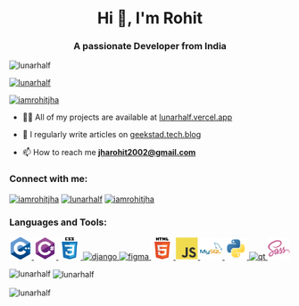 <h1 align="center">Hi 👋, I'm Rohit</h1>
<h3 align="center">A passionate Developer from India</h3>

<p align="left"> <img src="https://komarev.com/ghpvc/?username=lunarhalf&label=Profile%20views&color=0e75b6&style=flat" alt="lunarhalf" /> </p>

<p align="left"> <a href="https://github.com/ryo-ma/github-profile-trophy"><img src="https://github-profile-trophy.vercel.app/?username=lunarhalf" alt="lunarhalf" /></a> </p>

<p align="left"> <a href="https://twitter.com/iamrohitjha" target="blank"><img src="https://img.shields.io/twitter/follow/iamrohitjha?logo=twitter&style=for-the-badge" alt="iamrohitjha" /></a> </p>

- 👨‍💻 All of my projects are available at [lunarhalf.vercel.app](https://lunarhalf.vercel.app/)

- 📝 I regularly write articles on [geekstad.tech.blog](geekstad.tech.blog)

- 📫 How to reach me **jharohit2002@gmail.com**

<h3 align="left">Connect with me:</h3>
<p align="left">
<a href="https://twitter.com/iamrohitjha" target="blank"><img align="center" src="https://raw.githubusercontent.com/rahuldkjain/github-profile-readme-generator/master/src/images/icons/Social/twitter.svg" alt="iamrohitjha" height="30" width="40" /></a>
<a href="https://linkedin.com/in/lunarhalf" target="blank"><img align="center" src="https://raw.githubusercontent.com/rahuldkjain/github-profile-readme-generator/master/src/images/icons/Social/linked-in-alt.svg" alt="lunarhalf" height="30" width="40" /></a>
<a href="https://instagram.com/iamrohitjha" target="blank"><img align="center" src="https://raw.githubusercontent.com/rahuldkjain/github-profile-readme-generator/master/src/images/icons/Social/instagram.svg" alt="iamrohitjha" height="30" width="40" /></a>
</p>

<h3 align="left">Languages and Tools:</h3>
<p align="left"> <a href="https://www.w3schools.com/cpp/" target="_blank" rel="noreferrer"> <img src="https://raw.githubusercontent.com/devicons/devicon/master/icons/cplusplus/cplusplus-original.svg" alt="cplusplus" width="40" height="40"/> </a> <a href="https://www.w3schools.com/cs/" target="_blank" rel="noreferrer"> <img src="https://raw.githubusercontent.com/devicons/devicon/master/icons/csharp/csharp-original.svg" alt="csharp" width="40" height="40"/> </a> <a href="https://www.w3schools.com/css/" target="_blank" rel="noreferrer"> <img src="https://raw.githubusercontent.com/devicons/devicon/master/icons/css3/css3-original-wordmark.svg" alt="css3" width="40" height="40"/> </a> <a href="https://www.djangoproject.com/" target="_blank" rel="noreferrer"> <img src="https://cdn.worldvectorlogo.com/logos/django.svg" alt="django" width="40" height="40"/> </a> <a href="https://www.figma.com/" target="_blank" rel="noreferrer"> <img src="https://www.vectorlogo.zone/logos/figma/figma-icon.svg" alt="figma" width="40" height="40"/> </a> <a href="https://www.w3.org/html/" target="_blank" rel="noreferrer"> <img src="https://raw.githubusercontent.com/devicons/devicon/master/icons/html5/html5-original-wordmark.svg" alt="html5" width="40" height="40"/> </a> <a href="https://developer.mozilla.org/en-US/docs/Web/JavaScript" target="_blank" rel="noreferrer"> <img src="https://raw.githubusercontent.com/devicons/devicon/master/icons/javascript/javascript-original.svg" alt="javascript" width="40" height="40"/> </a> <a href="https://www.mysql.com/" target="_blank" rel="noreferrer"> <img src="https://raw.githubusercontent.com/devicons/devicon/master/icons/mysql/mysql-original-wordmark.svg" alt="mysql" width="40" height="40"/> </a> <a href="https://www.python.org" target="_blank" rel="noreferrer"> <img src="https://raw.githubusercontent.com/devicons/devicon/master/icons/python/python-original.svg" alt="python" width="40" height="40"/> </a> <a href="https://www.qt.io/" target="_blank" rel="noreferrer"> <img src="https://upload.wikimedia.org/wikipedia/commons/0/0b/Qt_logo_2016.svg" alt="qt" width="40" height="40"/> </a> <a href="https://sass-lang.com" target="_blank" rel="noreferrer"> <img src="https://raw.githubusercontent.com/devicons/devicon/master/icons/sass/sass-original.svg" alt="sass" width="40" height="40"/> </a> </p>

<p><img align="left" src="https://github-readme-stats.vercel.app/api/top-langs?username=lunarhalf&show_icons=true&locale=en&layout=compact" alt="lunarhalf" /></p>

<p>&nbsp;<img align="center" src="https://github-readme-stats.vercel.app/api?username=lunarhalf&show_icons=true&locale=en" alt="lunarhalf" /></p>

<p><img align="center" src="https://github-readme-streak-stats.herokuapp.com/?user=lunarhalf&" alt="lunarhalf" /></p>

